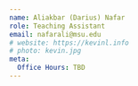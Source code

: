 ```yaml
---
name: Aliakbar (Darius) Nafar
role: Teaching Assistant
email: nafarali@msu.edu
# website: https://kevinl.info
# photo: kevin.jpg
meta:
  Office Hours: TBD
---
```

